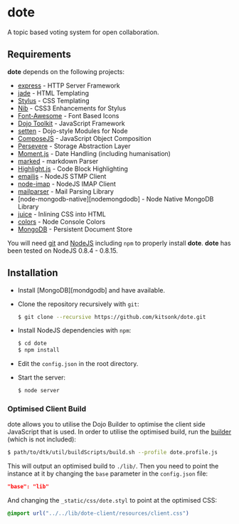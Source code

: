 # dote #

A topic based voting system for open collaboration.

## Requirements ##

**dote** depends on the following projects:

* [express][express] - HTTP Server Framework
* [jade][jade] - HTML Templating
* [Stylus][stylus] - CSS Templating
* [Nib][nib] - CSS3 Enhancements for Stylus
* [Font-Awesome][fontawesome] - Font Based Icons
* [Dojo Toolkit][dojo] - JavaScript Framework
* [setten][setten] - Dojo-style Modules for Node
* [ComposeJS][composejs] - JavaScript Object Composition
* [Persevere][perstore] - Storage Abstraction Layer
* [Moment.js][momentjs] - Date Handling (including humanisation)
* [marked][marked] - markdown Parser
* [Highlight.js][hljs] - Code Block Highlighting
* [emailjs][emailjs] - NodeJS STMP Client
* [node-imap][nodeimap] - NodeJS IMAP Client
* [mailparser][mailparser] - Mail Parsing Library
* [node-mongodb-native][nodemongdodb] - Node Native MongoDB Library
* [juice][juice] - Inlining CSS into HTML
* [colors][colors] - Node Console Colors
* [MongoDB][mongodb] - Persistent Document Store

You will need [git][git] and [NodeJS][nodejs] including ``npm`` to properly install **dote**.  **dote** has been tested 
on NodeJS 0.8.4 - 0.8.15.

## Installation ##

* Install [MongoDB][mondgodb] and have available.
* Clone the repository recursively with ``git``:

    ```bash
    $ git clone --recursive https://github.com/kitsonk/dote.git
    ```

* Install NodeJS dependencies with ``npm``:

    ```bash
    $ cd dote
    $ npm install
    ```

* Edit the ``config.json`` in the root directory.
* Start the server:

    ```bash
    $ node server
    ```

### Optimised Client Build ###

dote allows you to utilise the Dojo Builder to optimise the client side JavaScript that is used.  In order to utilise 
the optimised build, run the [builder][dojobuilder] (which is not included):

```bash
$ path/to/dtk/util/buildScripts/build.sh --profile dote.profile.js
```

This will output an optimised build to ``./lib/``.  Then you need to point the instance at it by changing the ``base``
parameter in the ``config.json`` file:

```json
"base": "lib"
```

And changing the ``_static/css/dote.styl`` to point at the optimised CSS:

```css
@import url("../../lib/dote-client/resources/client.css")
```

[volo]: http://volojs.org/
[cpm]: https://github.com/kriszyp/cpm/
[nodejs]: http://nodejs.org/download/
[dojo]: http://dojotoolkit.org/download/
[express]: http://expressjs.com/
[jade]: http://jade-lang.com/
[git]: http://git-scm.com/
[setten]: https://github.com/kitsonk/setten
[perstore]: https://github.com/persvr/perstore
[fontawesome]: http://fortawesome.github.com/Font-Awesome/
[momentjs]: http://momentjs.com/
[composejs]: https://github.com/kriszyp/compose
[stylus]: http://learnboost.github.com/stylus/
[nib]: http://visionmedia.github.com/nib/
[marked]: https://github.com/chjj/marked
[hljs]: http://softwaremaniacs.org/soft/highlight/en/
[emailjs]: https://github.com/eleith/emailjs
[nodeimap]: https://github.com/mscdex/node-imap
[mailparser]: https://github.com/andris9/mailparser
[juice]: https://github.com/LearnBoost/juice
[mongodb]: http://www.mongodb.org/
[nodemongodb]: https://github.com/mongodb/node-mongodb-native
[colors]: https://github.com/Marak/colors.js
[dojobuilder]: http://dojotoolkit.org/download/

